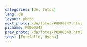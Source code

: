 ```yaml
---
categories: [de, fotos]
lang: de
layout: photo
next_photo: /de/fotos/P0000347.html
picname: P0000348
prev_photo: /de/fotos/P0000349.html
tags: [Fotofalle, Hyena]
---
```

